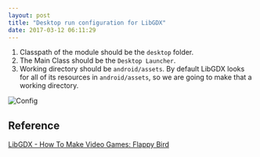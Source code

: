 ```yaml
---
layout: post
title: "Desktop run configuration for LibGDX"
date: 2017-03-12 06:11:29
---
```


1. Classpath of the module should be the `desktop` folder.
2. The Main Class should be the `Desktop Launcher`.
3. Working directory should be `android/assets`. By default LibGDX looks for all of its resources in `android/assets`, so we are going to make that a working directory.

![Config]({{site.cdn_path}}/img/posts/2017-03-10-desktop-run-configuration-for-libgdx/desktop_libgdx.png)

## Reference

[LibGDX - How To Make Video Games: Flappy Bird](https://www.youtube.com/watch?v=rzBVTPaUUDg)